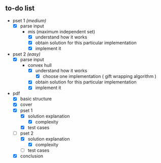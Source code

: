 ## to-do list 

- pset 1 _(medium)_
  - [x] parse input 
    - mis (maximum independent set)
      - [x] understand how it works 
      - [x] obtain solution for this particular implementation
      - [x] implement it 
- pset 2 _(easy)_ 
  - [x] parse input 
    - convex hull
      - [x] understand how it works
        - [x] choose one implementation ( gift wrapping algorithm )
      - [x] obtain solution for this particular implementation
      - [x] implement it
- pdf
  - [x] basic structure
  - [x] cover
  - [x] pset 1
    - [x] solution explanation 
      - [x] complexity
    - [x] test cases
  - [ ] pset 2
    - [x] solution explanation 
      - [x] complexity
    - [ ] test cases
  - [x] conclusion
